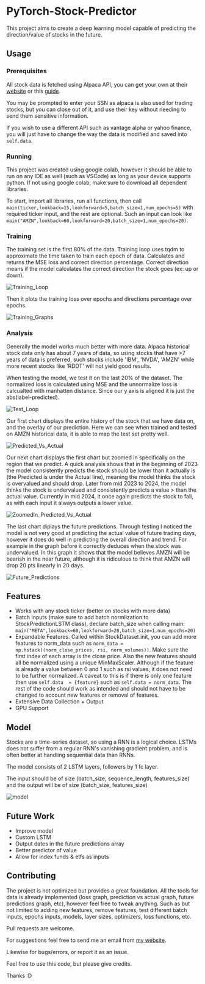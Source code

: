 # PyTorch-Stock-Predictor

This project aims to create a deep learning model capable of predicting the direction/value of stocks in the future. 

## Usage


### Prerequisites
All stock data is fetched using Alpaca API, you can get your own at their [website](https://alpaca.markets/) or this [guide](https://alpaca.markets/learn/connect-to-alpaca-api/). 

You may be prompted to enter your SSN as alpaca is also used for trading stocks, but you can close out of it, and use their key without needing to send them sensitive information. 

If you wish to use a different API such as vantage alpha or yahoo finance, you will just have to change the way the data is modified and saved into `self.data`.

### Running

This project was created using google colab, however it should be able to run on any IDE as well (such as VSCode) as long as your device supports python. If not using google colab, make sure to download all dependent libraries.

To start, import all libraries, run all functions, then call `main(ticker,lookback=15,lookforward=5,batch_size=1,num_epochs=5)` with required ticker input, and the rest are optional. Such an input can look like `main("AMZN",lookback=60,lookforward=20,batch_size=1,num_epochs=20)`.

### Training

The training set is the first 80% of the data. Training loop uses tqdm to approximate the time taken to train each epoch of data. Calculates and returns the MSE loss and correct direction percentage. Correct direction means if the model calculates the correct direction the stock goes (ex: up or down).  

![Training_Loop](https://github.com/johnsony0/Pytorch-Stock-Predictor/assets/76934261/9708d928-760c-4ad9-80fc-328e67c52b40)

Then it plots the training loss over epochs and directions percentage over epochs.

![Training_Graphs](https://github.com/johnsony0/Pytorch-Stock-Predictor/assets/76934261/a661f4ea-fb9e-46ae-972e-7708601dd2b1)

### Analysis

Generally the model works much better with more data. Alpaca historical stock data only has about 7 years of data, so using stocks that have >7 years of data is preferred, such stocks include 'IBM', 'NVDA', 'AMZN' while more recent stocks like 'RDDT' will not yield good results. 

When testing the model, we test it on the last 20% of the dataset. The normalized loss is calculated using MSE and the unnormalize loss is calcualted with manhatten distance. Since our y axis is aligned it is just the abs(label-predicted).

![Test_Loop](https://github.com/johnsony0/Pytorch-Stock-Predictor/assets/76934261/d649c5de-2580-4caa-aa9d-8d78515df14b)

Our first chart displays the entire history of the stock that we have data on, and the overlay of our prediction. Here we can see when trained and tested on AMZN historical data, it is able to map the test set pretty well.

![Predicted_Vs_Actual](https://github.com/johnsony0/Pytorch-Stock-Predictor/assets/76934261/f16f33ca-c6bf-4939-bfcf-c5d3222cf42b)

Our next chart displays the first chart but zoomed in specifically on the region that we predict. A quick analysis shows that in the beginning of 2023 the model consistently predicts the stock should be lower than it actually is (the Predicted is under the Actual line), meaning the model thinks the stock is overvalued and should drop. Later from mid 2023 to 2024, the model thinks the stock is undervalued and consistently predicts a value > than the actual value. Currently in mid 2024, it once again predicts the stock to fall, as with each input it always outputs a lower value. 

![ZoomedIn_Predicted_Vs_Actual](https://github.com/johnsony0/Pytorch-Stock-Predictor/assets/76934261/42bb0c9b-2e5d-41f6-a226-c3baa0da0bfd)

The last chart diplays the future predictions. Through testing I noticed the model is not very good at predicting the actual value of future trading days, however it does do well in predicting the overall direction and trend. For example in the graph before it correctly deduces when the stock was undervalued. In this graph it shows that the model believes AMZN will be bearish in the near future, although it is ridiculous to think that AMZN will drop 20 pts linearly in 20 days. 

![Future_Predictions](https://github.com/johnsony0/Pytorch-Stock-Predictor/assets/76934261/1e61ca7d-e6d1-42e7-abc5-46d586d7b4f5)

## Features

- Works with any stock ticker (better on stocks with more data) 
- Batch Inputs (make sure to add batch normlization to StockPredictionLSTM class), declare batch_size when calling main:
`main("META",lookback=60,lookforward=20,batch_size=1,num_epochs=20)`
- Expandable Features. Called within StockDataset.init, you can add more features to norm_data such as `norm_data = np.hstack((norm_close_prices, rsi, norm_volumes))`. Make sure the first index of each array is the close price. Also the new features should all be normalized using a unique MinMaxScaler. Although if the feature is already a value between 0 and 1 such as rsi values, it does not need to be further normalized. A caveat to this is if there is only one feature then use `self.data  = {feature}` such as `self.data = norm_data`. The rest of the code should work as intended and should not have to be changed to account new features or removal of features. 
- Extensive Data Collection + Output
- GPU Support 

## Model

Stocks are a time-series dataset, so using a RNN is a logical choice. LSTMs does not suffer from a regular RNN's vanishing gradient problem, and is often better at handling sequential data than RNNs.

The model consists of 2 LSTM layers, followers by 1 fc layer.

The input should be of size (batch_size, sequence_length, features_size) and the output will be of size (batch_size, features_size)

![model](https://github.com/johnsony0/Pytorch-Stock-Predictor/assets/76934261/508f589a-7ee9-44ad-87e4-a364d0eb346f)

## Future Work

- Improve model
- Custom LSTM
- Output dates in the future predictions array
- Better predictor of value
- Allow for index funds & etfs as inputs

## Contributing

The project is not optimized but provides a great foundation. All the tools for data is already implemented (loss graph, prediction vs actual graph, future predictions graph, etc), however feel free to tweak anything.
Such as but not limited to adding new features, remove features, test different batch inputs, epochs inputs, models, layer sizes, optimizers, loss functions, etc. 

Pull requests are welcome. 

For suggestions feel free to send me an email from [my website](https://johnsony0.github.io/contact). 

Likewise for bugs/errors, or report it as an issue. 

Feel free to use this code, but please give credits.

Thanks :D
